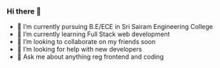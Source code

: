 ### Hi there 👋

- 🔭 I’m currently pursuing B.E/ECE in Sri Sairam Engineering College 
- 🌱 I’m currently learning Full Stack web development
- 👯 I’m looking to collaborate on my friends soon
- 🤔 I’m looking for help with new developers
- 💬 Ask me about anything reg frontend and coding
